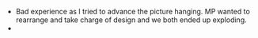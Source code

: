 - Bad experience as I tried to advance the picture hanging. MP wanted to rearrange and take charge of design and we both ended up exploding.
-